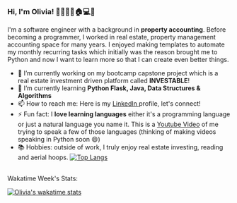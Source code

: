 ### Hi, I'm Olivia! 👋🍀🍉🐵🏠💻🧘

<!--
**olivia-tran/olivia-tran** is a ✨ _special_ ✨ repository because its `README.md` (this file) appears on your GitHub profile.

Here are some ideas to get you started:

- 🔭 I’m currently working on ...
- 🌱 I’m currently learning ...
- 👯 I’m looking to collaborate on ...
- 🤔 I’m looking for help with ...
- 💬 Ask me about ...
- 📫 How to reach me: ...
- 😄 Pronouns: ...
- ⚡ Fun fact: ...
-->


I'm a software engineer with a background in **property accounting**. Before becoming a programmer, I worked in real estate, property management accounting space for many years. I enjoyed making templates to automate my monthly recurring tasks which initially was the reason brought me to Python and now I want to learn more so that I can create even better things. 
- 🔭 I’m currently working on my bootcamp capstone project which is a real estate investment driven platform called **INVESTABLE**!
- 🌱 I’m currently learning **Python Flask, Java, Data Structures & Algorithms**
- 📫 How to reach me: Here is my [LinkedIn ](https://www.linkedin.com/in/oliviatran99/)profile, let's connect!
- ⚡ Fun fact: I **love learning languages** either it's a programming language or just a natural language you name it. This is a [Youtube Video](https://www.youtube.com/watch?v=Dp5WJFkNYEU) of me trying to speak a few of those languages (thinking of making videos speaking in Python soon 😄)
- 📚 Hobbies: outside of work, I truly enjoy real estate investing, reading and aerial hoops.
[![Top Langs](https://github-readme-stats.vercel.app/api/top-langs/?username=olivia-tran&layout=compact&show_icons=true&theme=tokyonight)](https://github.com/olivia-tran/github-readme-stats)
<br>
Wakatime Week's Stats:
<br>

  [![Olivia's wakatime stats](https://github-readme-stats.vercel.app/api/wakatime?username=olivia_tran&layout=compact&show_icons=true&theme=tokyonight)](https://github.com/olivia-tran/github-readme-stats)


